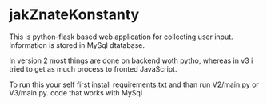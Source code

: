 # jakZnateKonstanty
This is python-flask based web application for collecting user input. Information is stored in MySql dtatabase.

In version 2 most things are done on backend woth pytho, whereas in v3 i tried to get as much process to fronted JavaScript.


To run this your self first install requirements.txt and than run V2/main.py or V3/main.py. code that works with MySql
